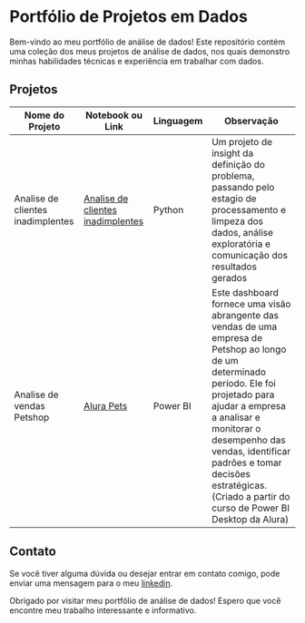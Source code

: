 # Portfólio de Projetos em Dados
Bem-vindo ao meu portfólio de análise de dados! Este repositório contém uma coleção dos meus projetos de análise de dados, nos quais demonstro minhas habilidades técnicas e experiência em trabalhar com dados.

## Projetos

| Nome do Projeto | Notebook ou Link	 | Linguagem  | Observação |
| ------- | --------- | ------- | --------- |
| Analise de clientes inadimplentes   | [Analise de clientes inadimplentes](https://github.com/fsemeneze/portfolio/tree/792a74523e8e40e03e63ee7779384ec3bafed4bf/Analise%20de%20clientes%20inadimplentes) | Python  | Um projeto de insight da definição do problema, passando pelo estagio de processamento e limpeza dos dados, análise exploratória e comunicação dos resultados gerados |
| Analise de vendas Petshop | [Alura Pets](https://app.powerbi.com/view?r=eyJrIjoiMjcyYjMxYmYtMjdjNy00ZDkzLWE3N2ItMDZlNzhhZTg3M2JhIiwidCI6IjFlMWM5MzI3LWZhOTUtNDJjNS1hMGFkLWExNGE1ODMwOTMzMCJ9) | Power BI  | Este dashboard fornece uma visão abrangente das vendas de uma empresa de Petshop ao longo de um determinado período. Ele foi projetado para ajudar a empresa a analisar e monitorar o desempenho das vendas, identificar padrões e tomar decisões estratégicas. (Criado a partir do curso de Power BI Desktop da Alura) |

## Contato

Se você tiver alguma dúvida ou desejar entrar em contato comigo, pode enviar uma mensagem para o meu [linkedin](https://www.linkedin.com/in/fabriciosmz/).

Obrigado por visitar meu portfólio de análise de dados! Espero que você encontre meu trabalho interessante e informativo.
